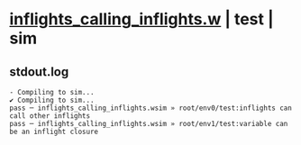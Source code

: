 # [inflights_calling_inflights.w](../../../../examples/tests/valid/inflights_calling_inflights.w) | test | sim

## stdout.log
```log
- Compiling to sim...
✔ Compiling to sim...
pass ─ inflights_calling_inflights.wsim » root/env0/test:inflights can call other inflights 
pass ─ inflights_calling_inflights.wsim » root/env1/test:variable can be an inflight closure
```

